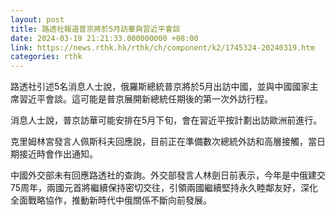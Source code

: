 ```yaml
---
layout: post
title: 路透社報道普京將於5月訪華與習近平會談
date: 2024-03-19 21:21:33.000000000 +08:00
link: https://news.rthk.hk/rthk/ch/component/k2/1745324-20240319.htm
categories: rthk
---
```


路透社引述5名消息人士說，俄羅斯總統普京將於5月出訪中國，並與中國國家主席習近平會談。這可能是普京展開新總統任期後的第一次外訪行程。

消息人士說，普京訪華可能安排在5月下旬，會在習近平按計劃出訪歐洲前進行。

克里姆林宮發言人佩斯科夫回應說，目前正在準備數次總統外訪和高層接觸，當日期接近時會作出通知。

中國外交部未有回應路透社的查詢。外交部發言人林劍日前表示，今年是中俄建交75周年，兩國元首將繼續保持密切交往，引領兩國繼續堅持永久睦鄰友好，深化全面戰略協作，推動新時代中俄關係不斷向前發展。
